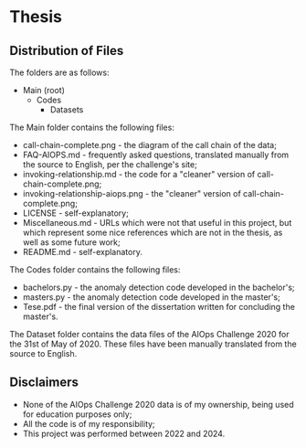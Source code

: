 # Thesis

## Distribution of Files

The folders are as follows:
* Main (root)
  * Codes
    * Datasets

The Main folder contains the following files:
* call-chain-complete.png - the diagram of the call chain of the data;
* FAQ-AIOPS.md - frequently asked questions, translated manually from the source to English, per the challenge's site;
* invoking-relationship.md - the code for a "cleaner" version of call-chain-complete.png;
* invoking-relationship-aiops.png - the "cleaner" version of call-chain-complete.png;
* LICENSE - self-explanatory;
* Miscellaneous.md - URLs which were not that useful in this project, but which represent some nice references which are not in the thesis, as well as some future work;
* README.md - self-explanatory.

The Codes folder contains the following files:
* bachelors.py - the anomaly detection code developed in the bachelor's;
* masters.py - the anomaly detection code developed in the master's;
* Tese.pdf - the final version of the dissertation written for concluding the master's.

The Dataset folder contains the data files of the AIOps Challenge 2020 for the 31st of May of 2020. These files have been manually translated from the source to English.

## Disclaimers

* None of the AIOps Challenge 2020 data is of my ownership, being used for education purposes only;
* All the code is of my responsibility;
* This project was performed between 2022 and 2024.
